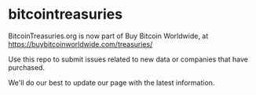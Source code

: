 # bitcointreasuries

BitcoinTreasuries.org is now part of Buy Bitcoin Worldwide, at https://buybitcoinworldwide.com/treasuries/

Use this repo to submit issues related to new data or companies that have purchased. 

We'll do our best to update our page with the latest information. 
